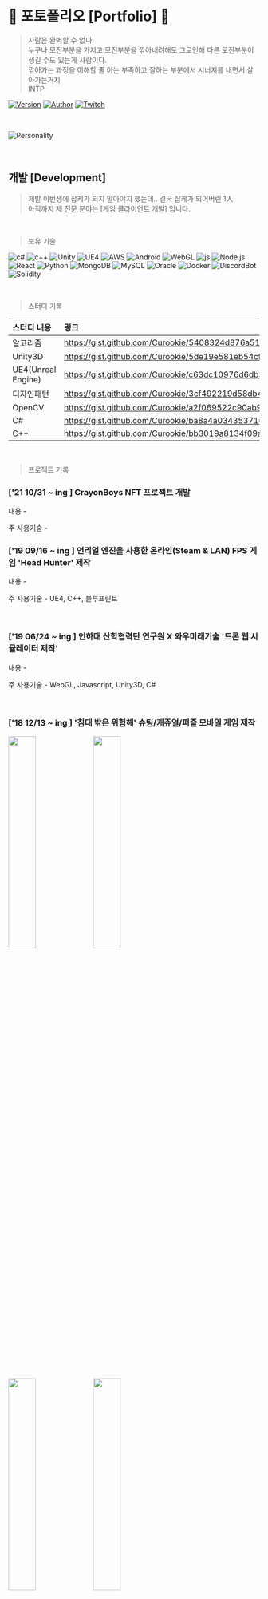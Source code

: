 # :paw_prints: 포토폴리오 [Portfolio] :palm_tree: 
> 사람은 완벽할 수 없다.  
> 누구나 모진부분을 가지고 모진부분을 깎아내려해도 그로인해 다른 모진부분이 생길 수도 있는게 사람이다.  
> 깎아가는 과정을 이해할 줄 아는 부족하고 잘하는 부분에서 시너지를 내면서 살아가는거지  
> INTP  

[![Version](https://img.shields.io/badge/Version-v1.1.3-brightgreen?style=for-the-badge&logo=apache-maven)]() 
[![Author](https://img.shields.io/badge/Author-Curookie-yellow?style=for-the-badge&logo=github-sponsors)]() 
[![Twitch](https://img.shields.io/badge/Mail-games@kakao.com-red?style=for-the-badge&logo=Gmail)](mailto:games@kakao.com)

<br>

![Personality](Images/0VNoFnKiOww-unsplash.jpg)  

<br>

## 개발 [Development]
> 제발 이번생에 잡케가 되지 말아야지 했는데.. 결국 잡케가 되어버린 1人  
> 아직까지 제 전문 분야는 [게임 클라이언트 개발] 입니다.  

<br>

> 보유 기술  

![c#](https://img.shields.io/badge/-c%23-239120?logo=csharp) 
![c++](https://img.shields.io/badge/-cpp-00599C?logo=cplusplus) 
![Unity](https://img.shields.io/badge/Unity--FFFFFF?logo=unity) 
![UE4](https://img.shields.io/badge/-UE4-0E1128?logo=unrealengine) 
![AWS](https://img.shields.io/badge/-AWS-232F3E?logo=amazonaws) 
![Android](https://img.shields.io/badge/Android--3DDC84?logo=android) 
![WebGL](https://img.shields.io/badge/-WebGL-990000?logo=webgl) 
![js](https://img.shields.io/badge/js--F7DF1E?logo=javascript) 
![Node.js](https://img.shields.io/badge/Node.js--339933?logo=node.js) 
![React](https://img.shields.io/badge/React--61DAFB?logo=react) 
![Python](https://img.shields.io/badge/Python--3776AB?logo=python) 
![MongoDB](https://img.shields.io/badge/MongoDB--47A248?logo=mongodb) 
![MySQL](https://img.shields.io/badge/MySQL--4479A1?logo=mysql) 
![Oracle](https://img.shields.io/badge/-Oracle-F80000?logo=oracle) 
![Docker](https://img.shields.io/badge/Docker--2496ED?logo=docker) 
![DiscordBot](https://img.shields.io/badge/DiscordBot--5865F2?logo=discord) 
![Solidity](https://img.shields.io/badge/-Solidity-363636?logo=solidity) 

<br>

> 스터디 기록  

| 스터디 내용   | 링크       |
| :---------- | :--------- | 
| 알고리즘    | https://gist.github.com/Curookie/5408324d876a51384564fac1f186938e |
| Unity3D    | https://gist.github.com/Curookie/5de19e581eb54cff7d7b643408ba930c |
| UE4(Unreal Engine) | https://gist.github.com/Curookie/c63dc10976d6db38c95088c78b4a1470 |
| 디자인패턴    | https://gist.github.com/Curookie/3cf492219d58db4a10b1dde239cbe3fd |
| OpenCV    | https://gist.github.com/Curookie/a2f069522c90ab9947d687778cfa7536 |
| C#    | https://gist.github.com/Curookie/ba8a4a0343537108393d8c87082fe83a |
| C++    | https://gist.github.com/Curookie/bb3019a8134f09adeff77a6015da0841 |


<br>

> 프로젝트 기록  
### ['21 10/31 ~ ing ] CrayonBoys NFT 프로젝트 개발

내용 - 

주 사용기술 - 

### ['19 09/16 ~ ing ] 언리얼 엔진을 사용한 온라인(Steam & LAN) FPS 게임 'Head Hunter' 제작

내용 - 

주 사용기술 - UE4, C++, 블루프린트

<br>

### ['19 06/24 ~ ing ] 인하대 산학협력단 연구원 X 와우미래기술 '드론 웹 시뮬레이터 제작'

내용 - 

주 사용기술 - WebGL, Javascript, Unity3D, C#

<br>

### ['18 12/13 ~ ing ] '침대 밖은 위험해' 슈팅/캐쥬얼/퍼즐 모바일 게임 제작

<img width="33%" src="https://github.com/Curookie/Portfolio/blob/master/Dev/FG01Throwing/Images/img01.jpg?raw=true"></img>
<img width="33%" src="https://github.com/Curookie/Portfolio/blob/master/Dev/FG01Throwing/Images/img02.jpg?raw=true"></img>
<img width="33%" src="https://github.com/Curookie/Portfolio/blob/master/Dev/FG01Throwing/Images/img03.jpg?raw=true"></img>
<img width="33%" src="https://github.com/Curookie/Portfolio/blob/master/Dev/FG01Throwing/Images/img04.jpg?raw=true"></img>
<img width="33%" src="https://github.com/Curookie/Portfolio/blob/master/Dev/FG01Throwing/Images/img05.jpg?raw=true"></img>
<img width="33%" src="https://github.com/Curookie/Portfolio/blob/master/Dev/FG01Throwing/Images/img06.jpg?raw=true"></img>
<img width="33%" src="https://github.com/Curookie/Portfolio/blob/master/Dev/FG01Throwing/Images/img07.jpg?raw=true"></img>

내용 - 놀고 있기 뭐해서 친한 디자이너 친구랑 둘이서 만들어보고 싶은 게임을 기획하고 그대로 실행에 옮긴 게임. 둘 다 양산형게임 보단 참신하고 게임에 메시지를 전하는 것을 좋아해서 기획하는데 참 어려운 점이 많았지만 꾸준히 고민하고 수정하면서 작업을 진행하고 있다. 이 프로젝트를 하면서 매 스테이지마다 다른 게임을 제작해야하는 상황이 펼쳐져서 ~~(기획의 중요성)~~ 객체지향 프로그래밍에 많이 익숙해졌다. 또한 각 기능들을 모듈화하려고 애썼다. 각 물체가 반응하는 이벤트별로 스크립트를 나눴고, 카메라 애니메이션 스크립트, 팝업, 사운드, 로딩 등의 기능들을 캡슐화했다. 현재 20스테이지 중 14 스테이지까지 완료한 상황. 나름 12월 출시를 목표로 하고있다.  

주 사용기술 - Unity3D, C#

<br>

### ['18 6/09 ~ 18 8/01 ] Spring Boot사용해 SNS 제작 스터디

내용 - 

주 사용기술 - Spring Boot, Jenkins, Vue.js, UML, Java

<br>

### ['18 1/10 - 2/12] '성경 만들기' 모바일 게임 개발 프로젝트 (자체 프로젝트)

<img width="10%" src="https://github.com/Curookie/Portfolio/blob/master/Dev/BibleCollect/Images/img01.jpg?raw=true"></img>
<img width="10%" src="https://github.com/Curookie/Portfolio/blob/master/Dev/BibleCollect/Images/img02.jpg?raw=true"></img>
<img width="10%" src="https://github.com/Curookie/Portfolio/blob/master/Dev/BibleCollect/Images/img03.jpg?raw=true"></img>
<img width="10%" src="https://github.com/Curookie/Portfolio/blob/master/Dev/BibleCollect/Images/img04.jpg?raw=true"></img>
<img width="10%" src="https://github.com/Curookie/Portfolio/blob/master/Dev/BibleCollect/Images/img05.jpg?raw=true"></img>
<img width="10%" src="https://github.com/Curookie/Portfolio/blob/master/Dev/BibleCollect/Images/img06.jpg?raw=true"></img>
<img width="10%" src="https://github.com/Curookie/Portfolio/blob/master/Dev/BibleCollect/Images/img07.jpg?raw=true"></img>
<img width="10%" src="https://github.com/Curookie/Portfolio/blob/master/Dev/BibleCollect/Images/img08.jpg?raw=true"></img>
<img width="10%" src="https://github.com/Curookie/Portfolio/blob/master/Dev/BibleCollect/Images/img09.jpg?raw=true"></img>
<img width="10%" src="https://github.com/Curookie/Portfolio/blob/master/Dev/BibleCollect/Images/img10.jpg?raw=true"></img>
<img width="10%" src="https://github.com/Curookie/Portfolio/blob/master/Dev/BibleCollect/Images/img11.jpg?raw=true"></img>
<img width="10%" src="https://github.com/Curookie/Portfolio/blob/master/Dev/BibleCollect/Images/img12.jpg?raw=true"></img>
<img width="10%" src="https://github.com/Curookie/Portfolio/blob/master/Dev/BibleCollect/Images/img13.jpg?raw=true"></img>
<img width="10%" src="https://github.com/Curookie/Portfolio/blob/master/Dev/BibleCollect/Images/img15.jpg?raw=true"></img>
<img width="10%" src="https://github.com/Curookie/Portfolio/blob/master/Dev/BibleCollect/Images/img16.jpg?raw=true"></img>
<img width="10%" src="https://github.com/Curookie/Portfolio/blob/master/Dev/BibleCollect/Images/img17.jpg?raw=true"></img>
<img width="10%" src="https://github.com/Curookie/Portfolio/blob/master/Dev/BibleCollect/Images/img18.jpg?raw=true"></img>
<img width="10%" src="https://github.com/Curookie/Portfolio/blob/master/Dev/BibleCollect/Images/img19.jpg?raw=true"></img>

내용 - 여러 장르의 다양한 게임들이 있다. 하지만 종교와 관련된 게임은 거의 찾아 볼 수 없다. <br>
기독교인인 나는 기독교인들을 타겟으로한 게임을 만들면 어떨까? 라는 생각을 갖고, 한 달간 자체 프로젝트에 들어갔다.<br>
원래는 디자이너와 협업하고자 했으나, 도트 디자인을 하는 디자이너분을 찾기 어려워 혼자 진행하게 됬고,<br>
~그래서 프로젝트가 산으로 갔는지도~<br>
게임 개발과 에셋 검색 디자인까지.. 게다가 알고리즘을 잘하는 편은 아니여서 리소스 처리가 많이 어려웠다. <br>
그래도 게임 개발 전체의 흐름과 기획과 알고리즘의 중요성에 대해 많이 경험했고, ~디자이너에 대한 존경함도~ <br>
C#과 Unity에 대해 많이 공부하는 기회가 되었다.<br>

주 사용기술 - Unity3D, C#

UI/ 기획 - https://ovenapp.io/view/x5CfOnIqfpUaManBlYP5yqod7pjK9EDl/NHCW6

<br>

### ['17 11/25 3시간] K-Hackathon(해커톤) 워크숍 '3시간 안에 게임 개발'
<img width="33%" src="https://github.com/Curookie/Portfolio/blob/master/Dev/FiveDollars/Images/K-Hackathon.jpg?raw=true"></img>

내용 - 이건 정말 별거 없지만 포토폴리오에 쓰고 싶은 이유는 단, 3시간 안에 모르는 팀원들과<br>
5명이 회의 후 게임 개발, 팀워크를 이뤄서 발표 후 평가에서 1등까지 했기 때문이다.<br>
유니티 기초에 대한 학습을 하고, Microsoft Hololens(VR) 개발에 대한 워크숍 후, 팀 별로 나눠서 해커톤을 진행하는데<br>
일정에 차질이 생겨서 3시간 안에 발표준비까지 해야한다는 것을 듣고 당황했지만,<br>
팀장인 나는 그 시간안에 퀄리티를 포기하고 최대한 간단하면서 재밌는 요소를 부각시켜 개발하자는 회의안을 채택해서<br>
기획을 좋아하고 잘해 보이는 친구에게 PPT와 발표준비<br>
유니티를 잘 모르는 친구도 있어서 에셋 찾기, 효과음과 BGM등 작업을 잘 분담해서 진행했다.<br>
~다른 팀들 중에는 포기하거나 회의에서 그친 팀들도 꽤 있었다.~<br>
버그도 많고 결과가 썩 좋아보이진 않아도 구현하고자 하는 핵심 부분을 잘 살려서 단순하지만 웃긴 FPS 게임을 제작했다.<br>
나는 플레이어 체력과 UI, 게임오버 트리거, 적 프리펩, 적 AI부분, 적 리스폰을 구현했다.<br>

주 사용기술 - Team Work, Adaptable, Unity3D, C#

<br>

### ['17 04/07 - '17 06/26] Node.js를 사용해 개발한 직관적인 '인하대 후문 맛집' 앱

내용 - Node.js가 그렇게 핫하다길래.. Node.js를 사용해서 웹을 구현해봤다.<br>
Naver 검색, 지도 API를 사용했고, 인하대 후문을 기점으로 음식점을 검색해<br>
좌표값으로 사각형으로 만들어 후문(사각형 범위 안에 있는)에 있는 음식점만 필터링해 ~LatLng값이 아니여서 고생했다~<br>
Node.js express모듈로 서버를 열고 xml2js(파서)모듈로 자른 후 Query 만들어서 DB에 집어 넣었다.<br>
그 외 Node.js의 다양한 모듈들을 사용해봤다. ejs로 뷰를 구현했고 랜덤 뷰와 순위 뷰가 있는데<br>
랜덤 뷰는 범위 내의 랜덤 음식점의 표시 버튼을 지도에 보여준다.<br>
순위뷰는 맛집의 순서에 따라 표시 버튼의 숫자와 크기가 다르게 설계, 순위는 기본적으로 (좋아요가 많은 순, 리뷰 개수)으로 소팅했다.<br>
'안드로이드' 과목 개발자 2명씩 함께하는 프로젝트였고, 나는 웹 부분을 친구는 안드로이드를 담당했다.<br>

주 사용기술 - Node.js, Naver API, XML, js, DB(mysql)

WebSite[순위 뷰] - http://inhadelish.cafe24app.com <br>
WebSite[랜덤 뷰] - http://inhadelish.cafe24app.com/map2

<br>

### ['17 06/05 - 06/19] 라즈베리파이 Smart 블루투스 스피커 IoT 시스템

내용 - '피지컬 컴퓨팅'때의 2주라는 짧은 시간의 개인 프로젝트였다.<br>
카페, 음식점등 많은 업소에서 블루투스 스피커를 사용해서 노래를 트는 추세다.<br>
가끔 집에 들어오거나 화장실을 갈 때 자동으로 노래를 틀어주고 나갈 때는 꺼주면 좋겠다는 생각을 하곤한다.<br>
'사람 수나 상황에 맞춰서 노래를 컨트롤하면 어떨까?' 라는 발상을 해봤다. 사람이 많으면 댄스가요, 한명이면 내가 좋아하는 곡, 아침이면 클래식<br>
그래서 Smart 블루투스 스피커를 개발하게 되었다. ~(사실, 내가 쓰고 싶어서.. 개발했을지도)~<br>

주요 구현기능은 아래와 같다.<br>
- Smart 블루투스가 설치된 장소에 방문한 사람의 수를 시간별 기록으로 체크할 수 있다.
- 사람이 들어오면 노래가 자동으로 켜지고, 사람이 없을 때 노래가 자동으로 꺼지도록 한다.
- 소리 크기와 노래 스킵을 버튼으로 조절할 수 있다.
- 방문한 사람의 수에 따라 LED종류(초,노,빨)를 다르게 켜, 다른 스타일의 노래를 틀어준다.

HC-05로 Serial 통신하는 건 너무 비효율적인 것 같아 동글을 사용해 라즈베리파이와 블루투스 스피커를 연동시켰다.<br>
HC-SR04센서 두 개를 가지고 '3-State-Detection'이라는 과정을 생각해서 들어가고 나가는 사람 수를 판별했고, <br>
*3-State-Detection : Search - Ready(10초) - Wait(5초동안)*<br>
여러 오디오 유틸과 OS 명령어들을 사용해서 볼륨제어나 노래변경을 했다.<br>
소리 크기와 노래 변경은 인터럽트 이벤트를 사용해서 버튼을 누를 시 바로 콜백함수로 해당 동작을 실행하게 했다.<br>
가장 골치 아팠던 부분은 센서는 따로 작동하고, 노래 트는 일을 동시에 작동 해야하는 부분이였는데, 프로세스를 분할하여 해결했다.<br>
로그는 중요하기 때문에 시간을 측정해 정규표현식을 사용해 깔끔히 남겼다.<br>
<br>

주 사용기술 - Python, Raspbarry Pi, Bluetooth, Sounds Utils

GIT - https://github.com/Curookie/SmartBluetoothSpeakerProject

<br>

### ['17 4/28 - 4/30] 스타트업 위크앤드 '피클' 안드로이드 앱
<img width="33%" src="https://github.com/Curookie/Portfolio/blob/master/Dev/Piccle/Images/pt01.jpg?raw=true"></img>
<img width="33%" src="https://github.com/Curookie/Portfolio/blob/master/Dev/Piccle/Images/pt02.jpg?raw=true"></img>
<img width="33%" src="https://github.com/Curookie/Portfolio/blob/master/Dev/Piccle/Images/pt03.jpg?raw=true"></img>
<img width="33%" src="https://github.com/Curookie/Portfolio/blob/master/Dev/Piccle/Images/pt04.jpg?raw=true"></img>
<img width="33%" src="https://github.com/Curookie/Portfolio/blob/master/Dev/Piccle/Images/pt05.jpg?raw=true"></img>
<img width="33%" src="https://github.com/Curookie/Portfolio/blob/master/Dev/Piccle/Images/pt06.jpg?raw=true"></img>
<img width="33%" src="https://github.com/Curookie/Portfolio/blob/master/Dev/Piccle/Images/pt01.jpg?raw=true"></img>

내용 - 개발자, 기획자, 디자이너가 참여하는 2박 3일 해커톤에서 개발자로 참여해<br>
여행객들이 현지인에게 사진촬영을 요청해 현지인이 사진을 찍어주고 돈을 받는 O2O 서비스 '피클'이라는 앱을<br>
GitHub로 협업하며 안드로이드의 UI파트를 개발했다.

주 사용기술 - Android, Java

GIT - https://github.com/Curookie/startupwe-piccle

<br>

### ['16 09/21 - '16 12/14] MR(AR/VR) 기술을 사용한 건축 모델링 뷰 앱 개발

내용 - Vuforia API는 AR/VR개발에 정말 유용한 툴이였다. ~결국 유니티에서도 Vuforia를 내장시켰다.~<br>
AR/VR기술을 접목시키기 좋은 컨텐츠에 대해 고민하다가 학교에서 하는 건축박람회를 보고 아이디어가 떠올랐다.<br>
물론 있는 기술이겠지만 직접 접목시키면 유용할 것 같았다. 건축과 학생들이 설계한 도면대로 모형을 제작해 보여주긴 하지만,<br>
열심히 모델링한 내용은 사진으로만 보여주는게 다였다.<br>
건축박람회 같은 경우에 특정 도면을 보여주면 특정 모델링을 띄워주는 형태를<br>
AR 앱으로 구현하면 디지털적인 장점을 살리면서 실감나게 보여줄 수 있겠다는 생각을 했다.<br>
그리고 외부 뿐만 아니라 내부의 인테리어까지 VR로 보여주는 프로젝트를 기획했다.<br>
개발을 시작하고 디버깅을 하는데 AR로 봤다가 VR장치를 사용해서 VR로 보는게 여간 불편한 일이 아닌가 싶었다.<br>
그래서 사용자의 입장에서 고려해서 AR로만 제작하고 내부 인테리어를 볼 때는 터치로 이동해 볼 수 있게 구현했다.<br>
AR로 봤을때 더 멀리서 보고싶거나 옆을 보고싶은 경우 사용자가 이동해야하는 불편함을 감지해서 터치조작으로 그 부분(확대,회전)을 해결했다.<br>
디지털적인 장점을 살리기 위해 AR에서 동영상을 삽입해 그 건축물에 관한 정보를 영상으로 제공할 수 있게 해줬다.<br>

주 사용기술 - Vuforia API, AR, VR, Unity3D, C#

<br>

### ['16 10/06 - '16 12/08] NAVER의 검색량을 활용한 'NAVER 인기 검색어 업-다운' 웹 게임
<img width="33%" src="https://github.com/Curookie/Portfolio/blob/master/Dev/NaverUpDown/Images/Promo01.png?raw=true"></img>
<img width="33%" src="https://github.com/Curookie/Portfolio/blob/master/Dev/NaverUpDown/Images/Promo02.png?raw=true"></img>
<img width="33%" src="https://github.com/Curookie/Portfolio/blob/master/Dev/NaverUpDown/Images/Promo03.png?raw=true"></img>
<img width="33%" src="https://github.com/Curookie/Portfolio/blob/master/Dev/NaverUpDown/Images/Promo04.png?raw=true"></img>
<img width="33%" src="https://github.com/Curookie/Portfolio/blob/master/Dev/NaverUpDown/Images/Promo05.png?raw=true"></img>
<img width="33%" src="https://github.com/Curookie/Portfolio/blob/master/Dev/NaverUpDown/Images/Promo06.png?raw=true"></img>

내용 - Facile는 불어로 '심플한' 이라는 의미로 Facile 팀 프로젝트라는 작명을 했다. 나와 학과에 아는 형이 함께 프로젝트를 진행했는데<br>
형이 mySQL(DB)구축을 맡았고 이 프로젝트에선 내가 많은 부분을 제작했다.<br>
실제로 웹 게임을 만들어 런칭할 생각을 갖고 한거라 트위터, 페이스북 페이지도 팠었지만 적극적인 마케팅을 할 용기가 없어 런칭을 하진 못했다.<br>
Up&Down 게임을 모티브로 해당 분류의 단어의 월간 검색량을 이전 단어의 검색량과 비교 UP이나 DOWN으로 추측해 맞추는 웹게임이다.<br>
Naver 단어 검색량을 가져오는게 핵심 기술이였는데, 월간 단어 검색량을 가져오려면 로그인을 해서 가져와야했다.<br>
Fiddler로 단어 검색량을 보여주는 request/response를 분석해 Java http전송 구현된 예제를 공부해 변형하여<br>
post요청 토큰에 계정 정보를 집어넣어 로그인 후 각 단어의 월간 검색량을 가져오는 것을 구현했다.<br>
게임 데이터를 json 형태로 받아오는 jsp, json파일을 참조해서 랜덤으로 데이터를 가져와 게임을 진행하는 jsp, 결과 화면 jsp를 제작했다.<br>
sass를 사용해서 애니메이션 부분을 쉽게 구현했다. js처리를 많이 해야해서 jQuery문법을 사용했고<br>
버튼을 눌렀을 때마다 페이지를 새로 고쳐서 데이터를 변경해선 안되므로 Ajax를 사용해서 비동기적으로 게임 데이터 값을 변경했다.<br>
랭킹 시스템도 넣을 계획이였으나 구현하지 않았고 결과 화면에서 트위터, 페이스북, 카카오로 게임을 공유하는 버튼을 구현했다.<br>
작업을 마치고 war파일로 뽑아내 아마존 서버를 대여해 ~(나에겐 컨퍼런스에서 받은 학생 $100 무료 쿠폰이 있었다.)~ 열었다.<br>
로컬 환경과 웹 서버에서 경로 문제가 있어서 수정해주고, crontab을 걸어 매일 정시에 DB에 있는 한 달간 검색량 데이터를 수정했다.<br>

주 사용기술 - HTTP(Request/Response), Fiddler, JSP, Ajax, SASS, DB(mysql), JSON, JQuery, Amazon Web Services 

WebSite - http://13.125.34.5/FacileGame/Main.html

<br>

<br>


## 재태크 [Finance]
> 2020년 이후 주식을 접하면서, 재태크에 관심이 생김. 1년간 주식시장에 대해 공부를 했었다.  
> 코인에는 관심이 크게 없었지만 NFT에 관심이 생겨 개발 블록체인 쪽으로도 발을 담그게됬다.  

| 스터디 내용   | 링크       |
| :---------- | :--------- | 
| 주식    | https://gist.github.com/Curookie/acad8f83e8c456986808c9eb08c9036d |

<br>

## 기획 [Planning]

<br>

### ['17 5/31 - 6/14] 손쉽게 예약하는 '카카오 예약'

내용 - 

<br>

<br>

## 영상편집 [Video Editing]

<br>

### ['15 / - /] 약 80여개.. 추후 정리

